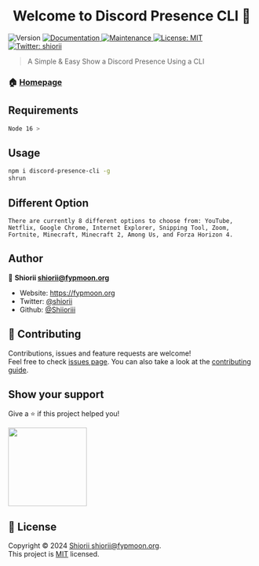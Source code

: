 <h1 align="center">Welcome to Discord Presence CLI 👋</h1>
<p>
  <img alt="Version" src="https://img.shields.io/badge/version-1.0.0-blue.svg?cacheSeconds=2592000" />
  <a href="https://github.com/Shiioriii/DiscordRichPresenceCLI#readme" target="_blank">
    <img alt="Documentation" src="https://img.shields.io/badge/documentation-yes-brightgreen.svg" />
  </a>
  <a href="https://github.com/Shiioriii/DiscordRichPresenceCLI/graphs/commit-activity" target="_blank">
    <img alt="Maintenance" src="https://img.shields.io/badge/Maintained%3F-yes-green.svg" />
  </a>
  <a href="https://github.com/Shiioriii/DiscordRichPresenceCLI/blob/main/LICENSE" target="_blank">
    <img alt="License: MIT" src="https://img.shields.io/github/license/Shiioriii/Discord-Presence-CLI" />
  </a>
  <a href="https://twitter.com/shiorii" target="_blank">
    <img alt="Twitter: shiorii" src="https://img.shields.io/twitter/follow/shiorii.svg?style=social" />
  </a>
</p>

> A Simple & Easy Show a Discord Presence Using a CLI

### 🏠 [Homepage](https://github.com/Shiioriii/DiscordRichPresenceCLI#readme)

## Requirements

```sh
Node 16 >
```

## Usage

```sh
npm i discord-presence-cli -g
shrun
```
## Different Option
```
There are currently 8 different options to choose from: YouTube, Netflix, Google Chrome, Internet Explorer, Snipping Tool, Zoom, Fortnite, Minecraft, Minecraft 2, Among Us, and Forza Horizon 4.
```

## Author

👤 **Shiorii <shiorii@fypmoon.org>**

* Website: https://fypmoon.org
* Twitter: [@shiorii](https://twitter.com/shiorii)
* Github: [@Shiioriii](https://github.com/Shiioriii)

## 🤝 Contributing

Contributions, issues and feature requests are welcome!<br />Feel free to check [issues page](https://github.com/Shiioriii/DiscordRichPresenceCLI/issues). You can also take a look at the [contributing guide](https://github.com/Shiioriii/DiscordRichPresenceCLI/blob/master/CONTRIBUTING.md).

## Show your support

Give a ⭐️ if this project helped you!

<a href="https://www.patreon.com/shiorii">
  <img src="https://c5.patreon.com/external/logo/become_a_patron_button@2x.png" width="160">
</a>

## 📝 License

Copyright © 2024 [Shiorii <shiorii@fypmoon.org>](https://github.com/Shiioriii).<br />
This project is [MIT](https://github.com/Shiioriii/DiscordRichPresenceCLI/blob/main/LICENSE) licensed.